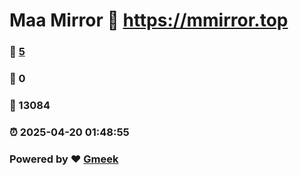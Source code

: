 # Maa Mirror :link: https://mmirror.top 
### :page_facing_up: [5](https://mmirror.top/tag.html) 
### :speech_balloon: 0 
### :hibiscus: 13084 
### :alarm_clock: 2025-04-20 01:48:55 
### Powered by :heart: [Gmeek](https://github.com/Meekdai/Gmeek)

